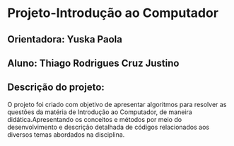 # Projeto-Introdução ao Computador

## Orientadora: Yuska Paola
## Aluno: Thiago Rodrigues Cruz Justino

## Descrição do projeto:
O projeto foi criado com objetivo de apresentar algoritmos para resolver as questões da matéria de Introdução ao Computador, de maneira didática.Apresentando os conceitos e métodos por meio do desenvolvimento e descrição detalhada de códigos relacionados aos diversos temas abordados na disciplina.
